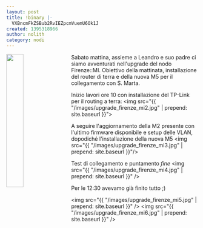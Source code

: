 ```yaml
---
layout: post
title: !binary |-
  VXBncmFkZSBub2RvIEZpcmVuemU6Ok1J
created: 1395318966
author: nolith
category: nodi
---
```

<div>
<img src="{{ "/images/upgrade_firenze_mi1.jpg" | prepend: site.baseurl }}" style="float:left; margin-bottom:20px; margin-right: 20px;" width="30%">

Sabato mattina, assieme a Leandro e suo padre ci siamo avventurati nell'upgrade del nodo Firenze::MI.
Obiettivo della mattinata, installazione del router di terra e della nuova M5 per il collegamento con S. Marta.

</div>


Inizio lavori ore 10 con installazione del TP-Link per il routing a terra:
<img src="{{ "/images/upgrade_firenze_mi2.jpg" | prepend: site.baseurl }}">

A seguire l'aggiornamento della M2 presente con l'ultimo firmware disponibile e setup delle VLAN,
dopodiché l'installazione della nuova M5
<img src="{{ "/images/upgrade_firenze_mi3.jpg" | prepend: site.baseurl }}"/>


Test di collegamento e puntamento <em>fine</em>
<img src="{{ "/images/upgrade_firenze_mi4.jpg" | prepend: site.baseurl }}" />

Per le 12:30 avevamo già finito tutto ;)

<img src="{{ "/images/upgrade_firenze_mi5.jpg" | prepend: site.baseurl }}" />
<img src="{{ "/images/upgrade_firenze_mi6.jpg" | prepend: site.baseurl }}" />

